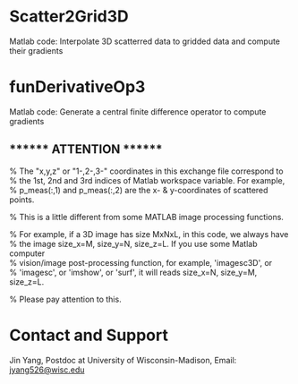 # Scatter2Grid3D
Matlab code: Interpolate 3D scatterred data to gridded data and compute their gradients

# funDerivativeOp3
Matlab code: Generate a central finite difference operator to compute gradients

## ****** ATTENTION ******  
% The "x,y,z" or "1-,2-,3-" coordinates in this exchange file correspond to  
% the 1st, 2nd and 3rd indices of Matlab workspace variable. For example,  
% p_meas(:,1) and p_meas(:,2) are the x- & y-coordinates of scattered points.  
 
% This is a little different from some MATLAB image processing functions. 

% For example, if a 3D image has size MxNxL, in this code, we always have  
% the image size_x=M, size_y=N, size_z=L. If you use some Matlab computer  
% vision/image post-processing function, for example, 'imagesc3D', or   
% 'imagesc', or 'imshow', or 'surf', it will reads size_x=N, size_y=M, size_z=L. 
 
% Please pay attention to this.  
  
# Contact and Support
Jin Yang, Postdoc at University of Wisconsin-Madison, Email: jyang526@wisc.edu
